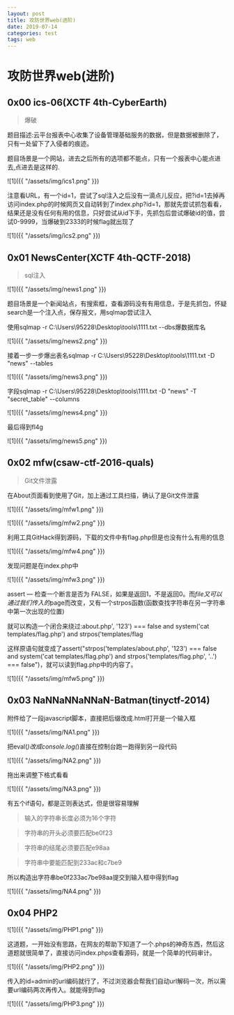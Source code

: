 ```yaml
---
layout: post
title: 攻防世界web(进阶)
date: 2019-07-14
categories: test
tags: web
---
```


# 攻防世界web(进阶)

## 0x00 ics-06(XCTF 4th-CyberEarth)

> 爆破

题目描述:云平台报表中心收集了设备管理基础服务的数据，但是数据被删除了，只有一处留下了入侵者的痕迹。

题目场景是一个网站，进去之后所有的选项都不能点，只有一个报表中心能点进去,点进去是这样的.

![1]({{ "/assets/img/ics1.png" }})

注意看URL，有一个id=1，尝试了sql注入之后没有一滴点儿反应，把?id=1去掉再访问index.php的时候网页又自动转到了index.php?id=1，那就先尝试抓包看看，结果还是没有任何有用的信息，只好尝试从id下手，先抓包后尝试爆破id的值，尝试0-9999，当爆破到2333的时候flag就出现了

![1]({{ "/assets/img/ics2.png" }})

## 0x01 NewsCenter(XCTF 4th-QCTF-2018)

> sql注入

![1]({{ "/assets/img/news1.png" }})

题目场景是一个新闻站点，有搜索框，查看源码没有有用信息，于是先抓包，怀疑search是一个注入点，保存报文，用sqlmap尝试注入

使用sqlmap -r C:\Users\95228\Desktop\tools\1111.txt --dbs爆数据库名

![1]({{ "/assets/img/news2.png" }})

接着一步一步爆出表名sqlmap -r C:\Users\95228\Desktop\tools\1111.txt -D "news" --tables

![1]({{ "/assets/img/news3.png" }})

字段sqlmap -r C:\Users\95228\Desktop\tools\1111.txt -D "news" -T "secret_table" --columns

![1]({{ "/assets/img/news4.png" }})

最后得到fl4g

![1]({{ "/assets/img/news5.png" }})

## 0x02 mfw(csaw-ctf-2016-quals)

> Git文件泄露

在About页面看到使用了Git，加上通过工具扫描，确认了是Git文件泄露

![1]({{ "/assets/img/mfw1.png" }})

![1]({{ "/assets/img/mfw2.png" }})

利用工具GitHack得到源码，下载的文件中有flag.php但是也没有什么有用的信息

![1]({{ "/assets/img/mfw4.png" }})

发现问题是在index.php中

![1]({{ "/assets/img/mfw3.png" }})

assert — 检查一个断言是否为 FALSE，如果是返回1，不是返回0。而$file又可以通过我们传入的$page而改变，又有一个strpos函数(函数查找字符串在另一字符串中第一次出现的位置)

就可以构造一个闭合来绕过:about.php', '123') === false and system('cat templates/flag.php') and strpos('templates/flag

这样原语句就变成了assert("strpos('templates/about.php', '123') === false and system('cat templates/flag.php') and strpos('templates/flag.php', '..') === false")，就可以读到flag.php中的内容了。

![1]({{ "/assets/img/mfw5.png" }})

## 0x03 NaNNaNNaNNaN-Batman(tinyctf-2014)

附件给了一段javascript脚本，直接把后缀改成.html打开是一个输入框

![1]({{ "/assets/img/NA1.png" }})

把eval(_)改成console.log(_)直接在控制台跑一跑得到另一段代码

![1]({{ "/assets/img/NA2.png" }})

拖出来调整下格式看看

![1]({{ "/assets/img/NA3.png" }})

有五个if语句，都是正则表达式，但是很容易理解

> 输入的字符串长度必须为16个字符

> 字符串的开头必须要匹配be0f23

> 字符串的结尾必须要匹配e98aa

> 字符串中要能匹配到233ac和c7be9

所以构造出字符串be0f233ac7be98aa提交到输入框中得到flag

![1]({{ "/assets/img/NA4.png" }})

## 0x04 PHP2 

![1]({{ "/assets/img/PHP1.png" }})

这道题，一开始没有思路，在网友的帮助下知道了一个.phps的神奇东西，然后这道题就很简单了，直接访问index.phps查看源码，就是一个简单的代码审计。

![1]({{ "/assets/img/PHP2.png" }})

传入的id=admin的url编码就行了，不过浏览器会帮我们自动url解码一次，所以需要url编码两次再传入。就能得到flag

![1]({{ "/assets/img/PHP3.png" }})




